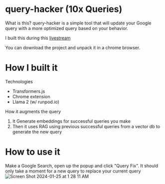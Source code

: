 # query-hacker (10x Queries)
What is this? query-hacker is a simple tool that will update your Google query with a more optimized query based on your behavior.

I built this during this [livestream](https://youtube.com/live/g7ZURZgwZaw)

You can download the project and unpack it in a chrome browser.

# How I built it
Technologies
- Transformers.js
- Chrome extension
- Llama 2 (w/ runpod.io)

How it augments the query
1) It Generate embeddings for successful queries you make
2) Then it uses RAG using previous successful queries from a vector db to generate the new query

# How to use it
Make a Google Search, open up the popup and click "Query Fix". It should only take a moment for a new query to replace your current query![Screen Shot 2024-01-25 at 1 28 11 AM](https://github.com/jawerty/query-hacker/assets/1999719/b0ff2b58-eb7b-4eac-9d4d-6cbbe83de6eb)

